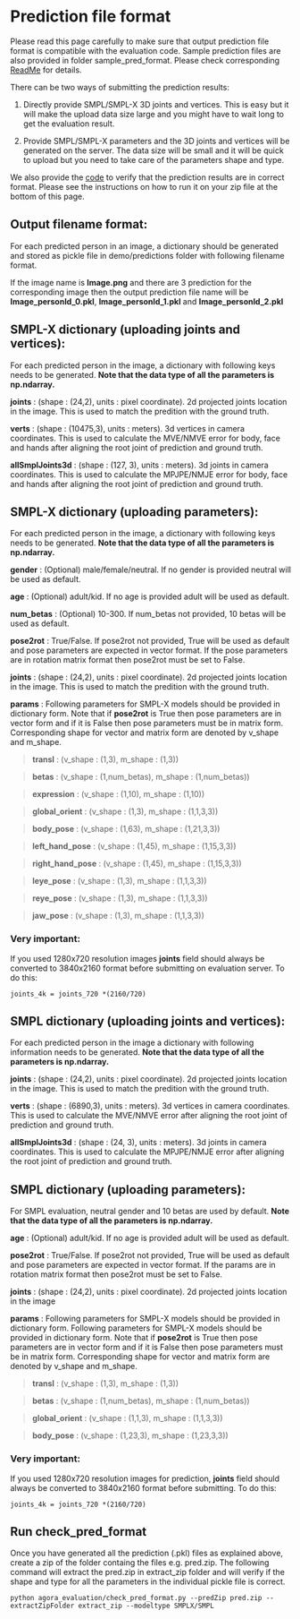 # Prediction file format

Please read this page carefully to make sure that output prediction file format is compatible with the evaluation code. Sample prediction files are also provided in folder sample_pred_format. Please check corresponding [ReadMe](sample_pred_format/ReadMe.md) for details.

There can be two ways of submitting the prediction results:

1. Directly provide SMPL/SMPL-X 3D joints and vertices. This is easy but it will make the upload data size large and you might have to wait long to get the evaluation result.

2. Provide SMPL/SMPL-X parameters and the 3D joints and vertices will be generated on the server. The data size will be small and it will be quick to upload but you need to take care of the parameters shape and type.

We also provide the [code](agora_evaluation/check_pred_format.py) to verify that the prediction results are in correct format. Please see the instructions on how to run it on your zip file at the bottom of this page.

## Output filename format:
For each predicted person in an image, a dictionary should be generated and stored as pickle file in demo/predictions folder with following filename format.

If the image name is **Image.png** and there are 3 prediction for the corresponding image then the output prediction file name will be **Image_personId_0.pkl**, **Image_personId_1.pkl** and **Image_personId_2.pkl**


## SMPL-X dictionary (uploading joints and vertices):
For each predicted person in the image, a dictionary with following keys needs to be generated. **Note that the data type of all the parameters is np.ndarray.**

**joints** : (shape : (24,2), units : pixel coordinate). 2d projected joints location in the image. This is used to match the predition with the ground truth.

**verts** : (shape : (10475,3), units : meters). 3d vertices in camera coordinates. This is used to calculate the MVE/NMVE error for body, face and hands after aligning the root joint of prediction and ground truth.

**allSmplJoints3d** : (shape : (127, 3), units : meters). 3d joints in camera coordinates. This is used to calculate the MPJPE/NMJE error for body, face and hands after aligning the root joint of prediction and ground truth.

## SMPL-X dictionary (uploading parameters):
For each predicted person in the image, a dictionary with following keys needs to be generated. **Note that the data type of all the parameters is np.ndarray.**

**gender** : (Optional) male/female/neutral. If no gender is provided neutral will be used as default.

**age** : (Optional) adult/kid. If no age is provided adult will be used as default.

**num_betas** : (Optional) 10-300. If num_betas not provided, 10 betas will be used as default.

**pose2rot** : True/False. If pose2rot not provided, True will be used as default and pose parameters are expected in vector format. If the pose parameters are in rotation matrix format then pose2rot must be set to False.

**joints** : (shape : (24,2), units : pixel coordinate). 2d projected joints location in the image. This is used to match the predition with the ground truth.

**params** : Following parameters for SMPL-X models should be provided in dictionary form. Note that if **pose2rot** is True then pose parameters are in vector form and if it is False then pose parameters must be in matrix form. Corresponding shape for vector and matrix form are denoted by v_shape and m_shape.

> **transl** : (v_shape : (1,3), m_shape : (1,3))

> **betas** : (v_shape : (1,num_betas), m_shape : (1,num_betas))

> **expression** : (v_shape : (1,10), m_shape : (1,10))

> **global_orient** : (v_shape : (1,3), m_shape : (1,1,3,3))

> **body_pose** : (v_shape : (1,63), m_shape : (1,21,3,3))

> **left_hand_pose** : (v_shape : (1,45), m_shape : (1,15,3,3))

> **right_hand_pose** : (v_shape : (1,45), m_shape : (1,15,3,3))

> **leye_pose** : (v_shape : (1,3), m_shape : (1,1,3,3))

> **reye_pose** : (v_shape : (1,3), m_shape : (1,1,3,3))

> **jaw_pose** : (v_shape : (1,3), m_shape : (1,1,3,3))

### Very important: 
If you used 1280x720 resolution images **joints** field should always be converted to 3840x2160 format before submitting on evaluation server. To do this:

```
joints_4k = joints_720 *(2160/720)
```

## SMPL dictionary (uploading joints and vertices):
For each predicted person in the image a dictionary with following information needs to be generated. **Note that the data type of all the parameters is np.ndarray.**

**joints** : (shape : (24,2), units : pixel coordinate). 2d projected joints location in the image. This is used to match the predition with the ground truth.

**verts** : (shape : (6890,3), units : meters). 3d vertices in camera coordinates. This is used to calculate the MVE/NMVE error after aligning the root joint of prediction and ground truth.

**allSmplJoints3d** : (shape : (24, 3), units : meters). 3d joints in camera coordinates. This is used to calculate the MPJPE/NMJE error after aligning the root joint of prediction and ground truth.

## SMPL dictionary (uploading parameters):

For SMPL evaluation, neutral gender and 10 betas are used by default. **Note that the data type of all the parameters is np.ndarray.**

**age** : (Optional) adult/kid. If no age is provided adult will be used as default.

**pose2rot** : True/False. If pose2rot not provided, True will be used as default and pose parameters are expected in vector format. If the params are in rotation matrix format then pose2rot must be set to False.

**joints** : (shape : (24,2), units : pixel coordinate). 2d projected joints location in the image

**params** : Following parameters for SMPL-X models should be provided in dictionary form. Following parameters for SMPL-X models should be provided in dictionary form. Note that if **pose2rot** is True then pose parameters are in vector form and if it is False then pose parameters must be in matrix form. Corresponding shape for vector and matrix form are denoted by v_shape and m_shape.

> **transl** : (v_shape : (1,3), m_shape : (1,3))

> **betas** : (v_shape : (1,num_betas), m_shape : (1,num_betas))

> **global_orient** : (v_shape : (1,1,3), m_shape : (1,1,3,3))

> **body_pose** : (v_shape : (1,23,3), m_shape : (1,23,3,3))

### Very important: 
If you used 1280x720 resolution images for prediction, **joints** field should always be converted to 3840x2160 format before submitting. To do this:

```
joints_4k = joints_720 *(2160/720)
```

## Run check_pred_format
Once you have generated all the prediction (.pkl) files as explained above, create a zip of the folder containg the files e.g. pred.zip. The following command will extract the pred.zip in extract_zip folder and will verify if the shape and type for all the parameters in the individual pickle file is correct. 
```
python agora_evaluation/check_pred_format.py --predZip pred.zip --extractZipFolder extract_zip --modeltype SMPLX/SMPL
```
